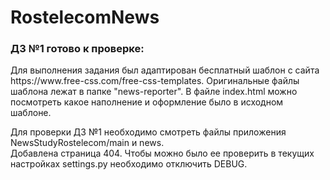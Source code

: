 # RostelecomNews
<h3>ДЗ №1 готово к проверке:</h3>
<p>Для выполнения задания был адаптирован бесплатный шаблон с сайта https://www.free-css.com/free-css-templates. Оригинальные файлы шаблона лежат в папке "news-reporter". В файле index.html можно посмотреть какое наполнение и оформление было в исходном шаблоне.<br></p>
<p>Для проверки ДЗ №1 необходимо смотреть файлы приложения NewsStudyRostelecom/main и news.<br>
Добавлена страница 404. Чтобы можно было ее проверить в текущих настройках settings.py необходимо отключить DEBUG.</p>
